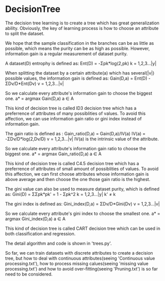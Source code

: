 # DecisionTree

The decision tree learning is to create a tree which has great generalization ability. Obviously, the key of learning process is how to choose an attribute to split the dataset.

We hope that the sample classification in the branches can be as little as possible, which means the purity can be as high as possible. However, information gain is a regular measurement of dataset purity.

A dataset(D) entrophy is defined as:
                  Ent(D) = -Σpk*log(2,pk)     k = 1,2,3...|y|
                  
When splitting the dataset by a certain attribute(a) which has several(|v|) possible values, the information gain is defined as:
                  Gain(D,a) = Ent(D) - ΣDv/D*Ent(Dv)     v = 1,2,3...|v|

So we calculate every attribute's information gain to choose the biggest one.
                  a* = argmax Gain(D,a)     a ∈ A

This kind of decision tree is called ID3 decision tree which has a preferrence of attributes of many possiblities of values. To avoid this affection, we can use information gain ratio or gini index instead of information gain.

The gain ratio is defined as :
                  Gain_ratio(D,a) = Gain(D,a)/IV(a)
                  IV(a) = -ΣDv/D*log(2,Dv/D)     v = 1,2,3...|v|
IV(a) is the intrinsic value of the attribute.

So we calculate every attribute's information gain ratio to choose the biggest one.
                  a* = argmax Gain_ratio(D,a)     a ∈ A

This kind of decision tree is called C4.5 decision tree which has a preferrence of attributes of small amount of possiblities of values. To avoid this affection, we can first choose attributes whose information gain is above average and then choose the one those gain ratio is the highest.

The gini value can also be used to measure dataset purity, which is defined as:
                  Gini(D) = ΣΣpk*pk' = 1 - Σpk^2     k = 1,2,3...|y|   k' ≠ k

The gini index is defined as:
                  Gini_index(D,a) = ΣDv/D*Gini(Dv)     v = 1,2,3...|v|

So we calculate every attribute's gini index to choose the smallest one.
                  a* = argmax Gini_index(D,a)     a ∈ A
                  
This kind of decision tree is called CART decision tree which can be used in both classification and regression.

The detail algorithm and code is shown in 'trees.py'.

So far, we can train datasets with discrete attributes to create a decision tree, but how to deal with continuous attributes(seeing 'Continuous value processing.txt'), how to process missing calues(seeing 'missing value processing.txt') and how to avoid over-fitting(seeing 'Pruning.txt') is so far need to be considered.
